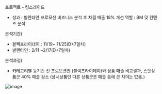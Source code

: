 프로젝트 - 킹스레이드

-	성과 : 발렌타인 프로모션 비즈니스 분석 후 차월 매출 18% 개선
역할 : BM 및 컨텐츠 분석

분석기간)
- 블랙프라이데이 : 11/19~ 11/25(D+7일차)
- 발렌타인 : 2/11 ~2/17(D+7일차)


분석과정)
-	카테고리별 동기간 전 프로모션인 (블랙프라이데이)와 상품 매출 비교결과, 스팟상품군 40% 매출 감소
(상시상품인 다른 상품군은 매출 등에 큰 차이는 없음.)

![image](https://user-images.githubusercontent.com/97493166/148948019-5beac686-2da1-4611-bbfa-adfb644a4c09.png)

